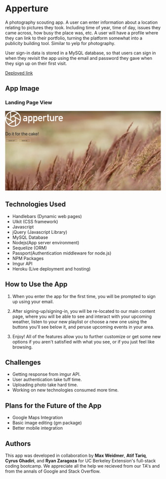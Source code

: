 # Apperture

A photography scouting app.  A user can enter information about a location relating to pictures they took. Including time of year, time of day, issues they came across, how busy the place was, etc. A user will have a profile where they can link to their portfolio, turning the platform somewhat into a publicity building tool. Similar to yelp for photography.

User sign-in data is stored in a MySQL database, so that users can sign in when they revisit the app using the email and password they gave when they sign up on their first visit.

[Deployed link](https://apperture.herokuapp.com/)

##  App Image

###  Landing Page View

![alt text](img/landing.png)


## Technologies Used
*   Handlebars (Dynamic web pages)
*   UIkit (CSS framework)
*   Javascript
*   jQuery (Javascript Library)
*   MySQL Database 
*   Nodejs(App server environment)
*   Sequelize (ORM)
*   Passport(Authentication middleware for node.js)
*   NPM Packages
*   Imgur API  
*   Heroku (Live deployment and hosting)

## How to Use the App

1. When you enter the app for the first time, you will be prompted to sign up using your email.
   
2. After signing-up/signing-in, you will be re-located to our main content page, where you will be able to see and interact with your upcoming weather, listen to your new playlist or choose a new one using the buttons you'll see below it, and peruse upcoming events in your area.
   
3. Enjoy! All of the features allow you to further customize or get some new options if you aren't satisfied with what you see, or if you just feel like browsing.

## Challenges

*   Getting response from imgur API.
*   User authentication take tuff time.
*   Uploading photo take hard time.
*   Working on new technologies consumed more time.


## Plans for the Future of the App

*   Google Maps Integration
*   Basic image editing (gm package)
*   Better mobile integration
  
## Authors
This app was developed in collaboration by **Max Weidmer**, **Atif Tariq**, **Cyrus Ghadiri**, and **Ryan Zaragoza** for UC Berkeley Extension's full-stack coding bootcamp. We appreciate all the help we recieved from our TA's and from the annals of Google and Stack Overflow.